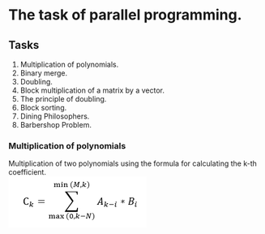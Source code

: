 # The task of parallel programming.
## Tasks
1. Multiplication of polynomials.
2. Binary merge.
3. Doubling.
4. Block multiplication of a matrix by a vector.
5. The principle of doubling.
6. Block sorting.
7. Dining Philosophers.
8. Barbershop Problem.

### Multiplication of polynomials
Multiplication of two polynomials using the formula for calculating the k-th coefficient.</br>
![](/Polynomials/formula.png)
